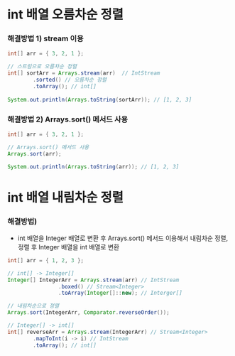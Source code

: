 # int 배열 오름차순 정렬

### 해결방법 1) stream 이용
``` Java
int[] arr = { 3, 2, 1 };

// 스트림으로 오름차순 정렬
int[] sortArr = Arrays.stream(arr)  // IntStream
        .sorted() // 오름차순 정렬
        .toArray(); // int[]
        
System.out.println(Arrays.toString(sortArr)); // [1, 2, 3]
```

### 해결방법 2) Arrays.sort() 메서드 사용

``` Java
int[] arr = { 3, 2, 1 };

// Arrays.sort() 메서드 사용
Arrays.sort(arr);

System.out.println(Arrays.toString(arr)); // [1, 2, 3]
```

#  int 배열 내림차순 정렬
### 해결방법)
- int 배열을 Integer 배열로 변환 후 Arrays.sort() 메서드 이용해서 내림차순 정렬, 정렬 후 Integer 배열을 int 배열로 변환

``` Java
int[] arr = { 1, 2, 3 };

// int[] -> Integer[]
Integer[] IntegerArr = Arrays.stream(arr) // IntStream
                .boxed() // Stream<Integer>
                .toArray(Integer[]::new); // Interger[]

// 내림차순으로 정렬
Arrays.sort(IntegerArr, Comparator.reverseOrder());

// Integer[] -> int[]
int[] reverseArr = Arrays.stream(IntegerArr) // Stream<Integer>
        .mapToInt(i -> i) // IntStream
        .toArray(); // int[]
```
